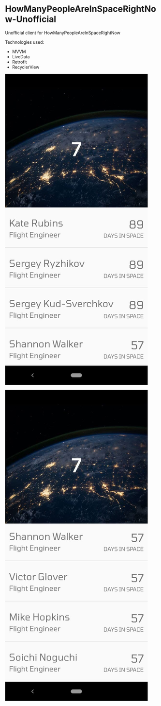 # HowManyPeopleAreInSpaceRightNow-Unofficial

Unofficial client for HowManyPeopleAreInSpaceRightNow

Technologies used:

- MVVM
- LiveData
- Retrofit
- RecyclerView

![](https://raw.githubusercontent.com/thrashedbrain/HowManyPeopleAreInSpaceRightNow-Unofficial/master/1.jpg)

![](https://raw.githubusercontent.com/thrashedbrain/HowManyPeopleAreInSpaceRightNow-Unofficial/master/2.jpg)

